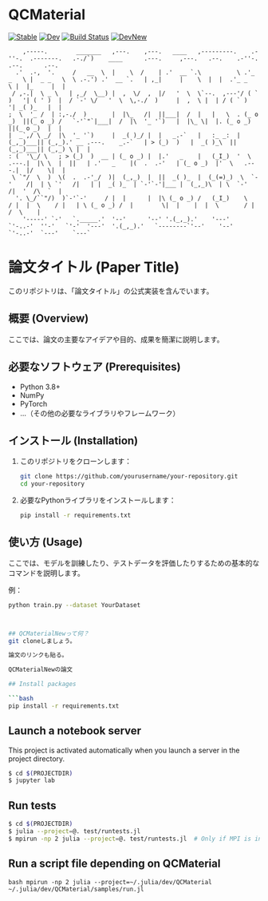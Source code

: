 # QCMaterial

[![Stable](https://img.shields.io/badge/docs-stable-blue.svg)](https://shinaoka.github.io/QCMaterial.jl/stable)
[![Dev](https://img.shields.io/badge/docs-dev-blue.svg)](https://shinaoka.github.io/QCMaterial.jl/dev)
[![Build Status](https://github.com/sakurairihito/QCMaterialNew/workflows/CI/badge.svg)](https://github.com/sakurairihito/QCMaterialNew/actions)
[![DevNew](https://img.shields.io/badge/docs-dev-blue.svg)](https://sakurairihito.github.io/QCMaterialNew/build/index.html)

```
    ,-----.        _______   ,---.    ,---.   ____   ,---------.    .-''-.  .-------.   .-./`)    ____      .---.     ,---.   .--.    .-''-.  .--.      .--. 
  .'  .-,  '.     /   __  \  |    \  /    | .'  __ `.\          \ .'_ _   \ |  _ _   \  \ .-.') .'  __ `.   | ,_|     |    \  |  |  .'_ _   \ |  |_     |  | 
 / ,-.|  \ _ \   | ,_/  \__) |  ,  \/  ,  |/   '  \  \`--.  ,---'/ ( ` )   '| ( ' )  |  / `-' \/   '  \  \,-./  )     |  ,  \ |  | / ( ` )   '| _( )_   |  | 
;  \  '_ /  | :,-./  )       |  |\_   /|  ||___|  /  |   |   \  . (_ o _)  ||(_ o _) /   `-'`"`|___|  /  |\  '_ '`)   |  |\_ \|  |. (_ o _)  ||(_ o _)  |  | 
|  _`,/ \ _/  |\  '_ '`)     |  _( )_/ |  |   _.-`   |   :_ _:  |  (_,_)___|| (_,_).' __ .---.    _.-`   | > (_)  )   |  _( )_\  ||  (_,_)___|| (_,_) \ |  | 
: (  '\_/ \   ; > (_)  )  __ | (_ o _) |  |.'   _    |   (_I_)  '  \   .---.|  |\ \  |  ||   | .'   _    |(  .  .-'   | (_ o _)  |'  \   .---.|  |/    \|  | 
 \ `"/  \  )  \(  .  .-'_/  )|  (_,_)  |  ||  _( )_  |  (_(=)_)  \  `-'    /|  | \ `'   /|   | |  _( )_  | `-'`-'|___ |  (_,_)\  | \  `-'    /|  '  /\  `  | 
  '. \_/``"/)  )`-'`-'     / |  |      |  |\ (_ o _) /   (_I_)    \       / |  |  \    / |   | \ (_ o _) /  |        \|  |    |  |  \       / |    /  \    | 
    '-----' `-'   `._____.'  '--'      '--' '.(_,_).'    '---'     `'-..-'  ''-'   `'-'  '---'  '.(_,_).'   `--------`'--'    '--'   `'-..-'  `---'    `---`
```

# 論文タイトル (Paper Title)

このリポジトリは、「論文タイトル」の公式実装を含んでいます。

## 概要 (Overview)

ここでは、論文の主要なアイデアや目的、成果を簡潔に説明します。

## 必要なソフトウェア (Prerequisites)

- Python 3.8+
- NumPy
- PyTorch
- ...（その他の必要なライブラリやフレームワーク）

## インストール (Installation)

1. このリポジトリをクローンします：

    ```bash
    git clone https://github.com/yourusername/your-repository.git
    cd your-repository
    ```

2. 必要なPythonライブラリをインストールします：

    ```bash
    pip install -r requirements.txt
    ```

## 使い方 (Usage)

ここでは、モデルを訓練したり、テストデータを評価したりするための基本的なコマンドを説明します。

例：

```bash
python train.py --dataset YourDataset



## QCMaterialNewって何？
git cloneしましょう。

論文のリンクも貼る。

QCMaterialNewの論文

## Install packages

```bash
pip install -r requirements.txt
```

## Launch a notebook server
This project is activated automatically when
you launch a server in the project directory.

```bash
$ cd $(PROJECTDIR)
$ jupyter lab
```

## Run tests
```bash
$ cd $(PROJECTDIR)
$ julia --project=@. test/runtests.jl
$ mpirun -np 2 julia --project=@. test/runtests.jl  # Only if MPI is installed on your system
```

## Run a script file depending on QCMaterial
``bash
mpirun -np 2 julia --project=~/.julia/dev/QCMaterial ~/.julia/dev/QCMaterial/samples/run.jl
`` 
